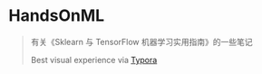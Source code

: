 # HandsOnML
> 有关《Sklearn 与 TensorFlow 机器学习实用指南》的一些笔记
> 
> Best visual experience via [Typora](typora.io)

